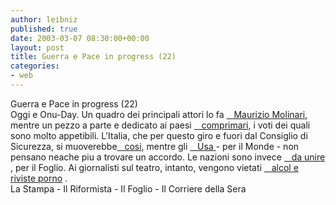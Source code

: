```yaml
---
author: leibniz
published: true
date: 2003-03-07 08:30:00+00:00
layout: post
title: Guerra e Pace in progress (22) 
categories:
- web
---
```


Guerra e Pace in progress (22)  
   Oggi e Onu-Day. Un quadro dei principali attori lo fa  [   Maurizio Molinari][1], mentre un pezzo a parte e dedicato ai paesi  [   comprimari][2], i voti dei quali sono molto appetibili. L'Italia, che per questo giro e fuori dal Consiglio di Sicurezza, si muoverebbe[   cosi][3], mentre gli  [   Usa ][4]- per il Monde - non pensano neache piu a trovare un accordo. Le nazioni sono invece  [   da unire][5] , per il Foglio. Ai giornalisti sul teatro, intanto, vengono vietati  [   alcol e riviste porno][6] .  
La Stampa - Il Riformista - Il Foglio - Il Corriere della Sera

[1]:	http://www.lastampa.it/redazione/editoriali/ngeditoriale1.asp
[2]:	http://www.lastampa.it/edicola/sitoweb/Esteri/art6.asp
[3]:	http://www.ilriformista.it/documenti/articolo.asp?id_doc=4669
[4]:	http://www.lemonde.fr/article/0,5987,3218--311972-,00.html
[5]:	http://www.ilfoglio.it/
[6]:	http://www.corriere.it/edicola/index.jsp?path=ESTERI&doc=BIANCO
